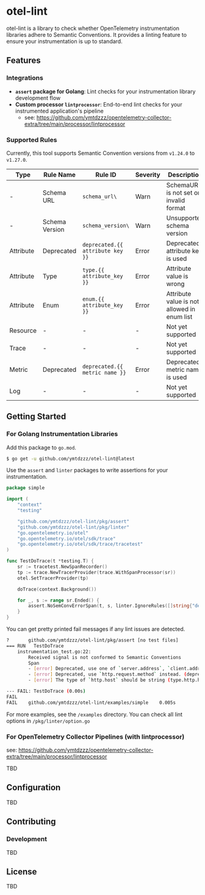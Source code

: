# otel-lint

otel-lint is a library to check whether OpenTelemetry instrumentation libraries adhere to Semantic Conventions. It provides a linting feature to ensure your instrumentation is up to standard.

## Features

### Integrations

- **`assert` package for Golang**: Lint checks for your instrumentation library development flow
- **Custom processor `lintprocessor`**: End-to-end lint checks for your instrumented application's pipeline
  - see: https://github.com/ymtdzzz/opentelemetry-collector-extra/tree/main/processor/lintprocessor

### Supported Rules

Currently, this tool supports Semantic Convention versions from `v1.24.0` to `v1.27.0`.

| Type      | Rule Name      | Rule ID                          | Severity | Description                                 |
| --------- | -------------- | -------------------------------- | -------- | ------------------------------------------- |
| \-        | Schema URL     | `schema_url\`                    | Warn     | SchemaURL is not set or invalid format      |
| \-        | Schema Version | `schema_version\`                | Warn     | Unsupported schema version                  |
| Attribute | Deprecated     | `deprecated.{{ attribute key }}` | Error    | Deprecated attribute key is used            |
| Attribute | Type           | `type.{{ attribute_key }}`       | Error    | Attribute value is wrong                    |
| Attribute | Enum           | `enum.{{ attribute_key }}`       | Error    | Attribute value is not allowed in enum list |
| Resource  | \-             | \-                               | \-       | Not yet supported                           |
| Trace     | \-             | \-                               | \-       | Not yet supported                           |
| Metric    | Deprecated     | `deprecated.{{ metric name }}`   | Error    | Deprecated metric name is used              |
| Log       | \-             | -                                | \-       | Not yet supported                           |

## Getting Started
### For Golang Instrumentation Libraries

Add this package to `go.mod`.

```sh
$ go get -u github.com/ymtdzzz/otel-lint@latest
```

Use the `assert` and `linter` packages to write assertions for your instrumentation.

```go
package simple

import (
	"context"
	"testing"

	"github.com/ymtdzzz/otel-lint/pkg/assert"
	"github.com/ymtdzzz/otel-lint/pkg/linter"
	"go.opentelemetry.io/otel"
	"go.opentelemetry.io/otel/sdk/trace"
	"go.opentelemetry.io/otel/sdk/trace/tracetest"
)

func TestDoTrace(t *testing.T) {
	sr := tracetest.NewSpanRecorder()
	tp := trace.NewTracerProvider(trace.WithSpanProcessor(sr))
	otel.SetTracerProvider(tp)

	doTrace(context.Background())

	for _, s := range sr.Ended() {
		assert.NoSemConvErrorSpan(t, s, linter.IgnoreRules([]string{"deprecated.http.user_agent"}))
	}
}
```

You can get pretty printed fail messages if any lint issues are detected.

```sh
?   	github.com/ymtdzzz/otel-lint/pkg/assert	[no test files]
=== RUN   TestDoTrace
    instrumentation_test.go:22:
        Received signal is not conformed to Semantic Conventions
        Span
        - [error] Deprecated, use one of `server.address`, `client.address` or `http.request.header.host` instead, depending on the usage. (deprecated.http.host) (semconv version: v1.26.0)
        - [error] Deprecated, use `http.request.method` instead. (deprecated.http.method) (semconv version: v1.26.0)
        - [error] The type of `http.host` should be string (type.http.host) (semconv version: v1.26.0)

--- FAIL: TestDoTrace (0.00s)
FAIL
FAIL	github.com/ymtdzzz/otel-lint/examples/simple	0.005s
```

For more examples, see the `/examples` directory. You can check all lint options in `/pkg/linter/option.go`

### For OpenTelemetry Collector Pipelines (with lintprocessor)

see: https://github.com/ymtdzzz/opentelemetry-collector-extra/tree/main/processor/lintprocessor

TBD

## Configuration

TBD

## Contributing
### Development

TBD

## License

TBD
